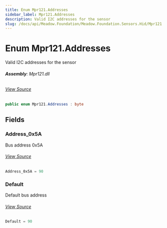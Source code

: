 ```yaml
---
title: Enum Mpr121.Addresses
sidebar_label: Mpr121.Addresses
description: Valid I2C addresses for the sensor
slug: /docs/api/Meadow.Foundation/Meadow.Foundation.Sensors.Hid/Mpr121.Addresses
---
```

# Enum Mpr121.Addresses
Valid I2C addresses for the sensor

###### **Assembly**: Mpr121.dll
###### [View Source](https://github.com/WildernessLabs/Meadow.Foundation.git/blob/develop/Source/Meadow.Foundation.Peripherals/Sensors.Hid.Mpr121/Driver/Mpr121.enums.cs#L8)
```csharp title="Declaration"
public enum Mpr121.Addresses : byte
```
## Fields
### Address_0x5A
Bus address 0x5A
###### [View Source](https://github.com/WildernessLabs/Meadow.Foundation.git/blob/develop/Source/Meadow.Foundation.Peripherals/Sensors.Hid.Mpr121/Driver/Mpr121.enums.cs#L13)
```csharp title="Declaration"
Address_0x5A = 90
```
### Default
Default bus address
###### [View Source](https://github.com/WildernessLabs/Meadow.Foundation.git/blob/develop/Source/Meadow.Foundation.Peripherals/Sensors.Hid.Mpr121/Driver/Mpr121.enums.cs#L17)
```csharp title="Declaration"
Default = 90
```
